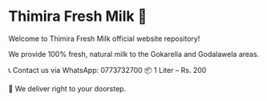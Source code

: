 # Thimira Fresh Milk 🥛

Welcome to Thimira Fresh Milk official website repository!

We provide 100% fresh, natural milk to the Gokarella and Godalawela areas.

📞 Contact us via WhatsApp: 0773732700
📦 1 Liter – Rs. 200

🚚 We deliver right to your doorstep.
